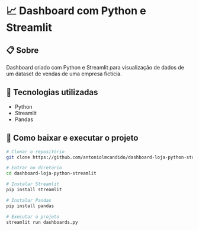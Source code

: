 # 📈 Dashboard com Python e Streamlit

## 📋 Sobre

Dashboard criado com Python e Streamlit para visualização de dados de um dataset de vendas de uma empresa fictícia.

## 🚀 Tecnologias utilizadas

-   Python
-   Streamlit
-   Pandas

## 📁 Como baixar e executar o projeto

```bash
# Clonar o repositório
git clone https://github.com/antoniolmcandido/dashboard-loja-python-streamlit.git

# Entrar no diretório
cd dashboard-loja-python-streamlit

# Instalar Streamlit
pip install streamlit

# Instalar Pandas
pip install pandas

# Executar o projeto
streamlit run dashboards.py
```
